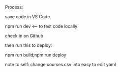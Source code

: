 Process:

save code in VS Code

npm run dev <-- to test code locally

check in on Github

then run this to deploy:

npm run build;npm run deploy

note to self: change courses.csv into easy to edit yaml
